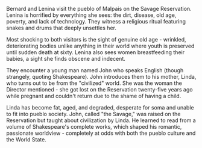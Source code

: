Bernard and Lenina visit the pueblo of Malpais on the Savage Reservation. Lenina is horrified by everything she sees: the dirt, disease, old age, poverty, and lack of technology. They witness a religious ritual featuring snakes and drums that deeply unsettles her.

Most shocking to both visitors is the sight of genuine old age - wrinkled, deteriorating bodies unlike anything in their world where youth is preserved until sudden death at sixty. Lenina also sees women breastfeeding their babies, a sight she finds obscene and indecent.

They encounter a young man named John who speaks English (though strangely, quoting Shakespeare). John introduces them to his mother, Linda, who turns out to be from the "civilized" world. She was the woman the Director mentioned - she got lost on the Reservation twenty-five years ago while pregnant and couldn't return due to the shame of having a child.

Linda has become fat, aged, and degraded, desperate for soma and unable to fit into pueblo society. John, called "the Savage," was raised on the Reservation but taught about civilization by Linda. He learned to read from a volume of Shakespeare's complete works, which shaped his romantic, passionate worldview - completely at odds with both the pueblo culture and the World State.